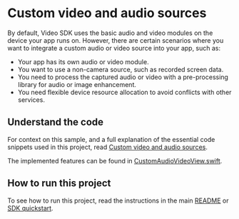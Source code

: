 # Custom video and audio sources

By default, Video SDK uses the basic audio and video modules on the device your app runs on. However, there are certain scenarios where you want to integrate a custom audio or video source into your app, such as:

- Your app has its own audio or video module.
- You want to use a non-camera source, such as recorded screen data.
- You need to process the captured audio or video with a pre-processing library for audio or image enhancement.
- You need flexible device resource allocation to avoid conflicts with other services.

## Understand the code

For context on this sample, and a full explanation of the essential code snippets used in this project, read [Custom video and audio sources](https://docs.agora.io/en/interactive-live-streaming/develop/custom-video-and-audio?platform=ios).

The implemented features can be found in [CustomAudioVideoView.swift](./CustomAudioVideoView.swift).

## How to run this project

To see how to run this project, read the instructions in the main [README](../README.md) or [SDK quickstart](https://docs.agora.io/en/interactive-live-streaming/get-started/get-started-sdk?platform=ios).
